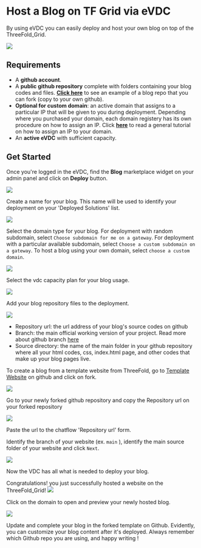 # Host a Blog on TF Grid via eVDC

By using eVDC you can easily deploy and host your own blog on top of the ThreeFold_Grid.

![](img/evdc_blog_06_url.png)

## Requirements

- A **github account**.
- A **public github repository** complete with folders containing your blog codes and files. [**Click here**](https://github.com/threefoldtech/blog_example) to see an example of a blog repo that you can fork (copy to your own github).
- **Optional for custom domain**: an active domain that assigns to a particular IP that will be given to you during deployment. Depending where you purchased your domain, each domain registery has its own procedure on how to assign an IP. Click [**here**](https://www.hostmysite.com/support/cpanel/dns/domain_point/) to read a general tutorial on how to assign an IP to your domain.
- An **active eVDC** with sufficient capacity.

## Get Started

Once you're logged in the eVDC, find the **Blog** marketplace widget on your admin panel and click on **Deploy** button.

![](img/evdc_marketplace_blog_widget.png)

Create a name for your blog. This name will be used to identify your deployment on your 'Deployed Solutions' list.

![](img/evdc_blog_01_name.png)

Select the domain type for your blog. For deployment with random subdomain, select `Choose subdomain for me on a gateway`. For deployment with a particular available subdomain, select `Choose a custom subdomain on a gateway`. To host a blog using your own domain, select `choose a custom domain`.

![](img/evdc_blog_02_domain.png)

Select the vdc capacity plan for your blog usage.

![](img/evdc_blog_03_config.png)

Add your blog repository files to the deployment.

![](img/evdc_blog_04_configuration.png)

- Repository url: the url address of your blog's source codes on github
- Branch: the main official working version of your project. Read more about github branch [here](https://docs.github.com/en/github/collaborating-with-issues-and-pull-requests/about-branches)
- Source directory: the name of the main folder in your github repository where all your html codes, css, index.html page, and other codes that make up your blog pages live.

To create a blog from a template website from ThreeFold, go to [Template Website](https://github.com/threefoldtech/blog_example) on github and click on fork.

![](img/evdc_blog_07_fork.png)

Go to your newly forked github repository and copy the Repository url on your forked repository

![](img/evdc_blog_08_repo_copy.png)

Paste the url to the chatflow 'Repository url' form.

Identify the branch of your website (ex. `main` ), identify the main source folder of your website and click `Next`.

![](img/evdc_blog_04_configuration.png)

Now the VDC has all what is needed to deploy your blog.

Congratulations! you just successfully hosted a website on the ThreeFold_Grid!
![](img/evdc_blog_05_success.png)

Click on the domain to open and preview your newly hosted blog.

![](img/evdc_blog_06_url.png)

Update and complete your blog in the forked template on Github. Evidently, you can customize your blog content after it's deployed. Always remember which Github repo you are using, and happy writing !